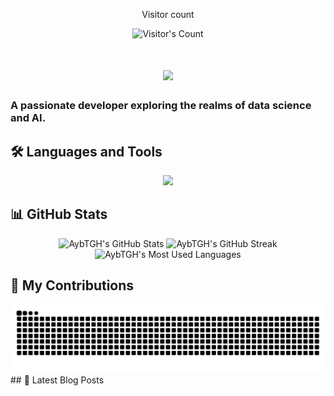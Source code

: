 <div align="center"> 
  <p>Visitor count</p>
  <img src="https://profile-counter.glitch.me/{AybTGH}/count.svg" alt="Visitor's Count" />
</div>
<h1 align="center">
  <img src="https://readme-typing-svg.herokuapp.com/?font=Inter&size=48&center=true&vCenter=true&width=500&height=70&color=4493F8&duration=4000&lines=Hi+There!+;+I'm+AybTGH!;" />
</h1>

### A passionate developer exploring the realms of data science and AI.


## 🛠️ Languages and Tools

<p align="center">
  <img src="https://skillicons.dev/icons?i=python,java,javascript,react,nodejs,cpp,git,linux" />
</p>


## 📊 GitHub Stats

<div align="center">
  <img width="390" src="https://github-readme-stats.vercel.app/api?username=AybTGH&theme=transparent&count_private=true&show_icons=true&rank_icon=github&locale=en" alt="AybTGH's GitHub Stats" />
  <img width="390" src="https://github-readme-streak-stats.herokuapp.com/?user=AybTGH&theme=transparent&count_private=true&border_radius=10&locale=en" alt="AybTGH's GitHub Streak" />
  <img width="325" src="https://github-readme-stats.vercel.app/api/top-langs?username=AybTGH&theme=transparent&layout=donut&hide=css&langs_count=8&border_radius=10&show_icons=true&locale=en" alt="AybTGH's Most Used Languages" />
</div>

## 🐍 My Contributions

<div align="center">
  <picture>
    <source media="(prefers-color-scheme: dark)" srcset="https://raw.githubusercontent.com/AybTGH/AybTGH/output/github-contribution-grid-snake-dark.svg" />
    <source media="(prefers-color-scheme: light)" srcset="https://raw.githubusercontent.com/AybTGH/AybTGH/output/github-contribution-grid-snake.svg" />
    <img alt="github-snake" src="https://raw.githubusercontent.com/AybTGH/AybTGH/output/github-contribution-grid-snake.svg" />
  </picture>
</div>
## 📕 Latest Blog Posts
<!-- BLOG-POST-LIST:START -->
<!-- BLOG-POST-LIST:END -->

